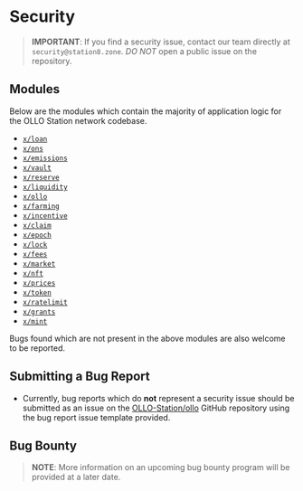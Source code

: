 # Security

> **IMPORTANT**: If you find a security issue, contact our team directly at
`security@station8.zone`. *DO NOT* open a public issue on the repository.

## Modules

Below are the modules which contain the majority of application logic for the OLLO Station network codebase.

- [`x/loan`](https://github.com/ollo-station/ollo/tree/master/x/loan)
- [`x/ons`](https://github.com/ollo-station/ollo/tree/master/x/ons)
- [`x/emissions`](https://github.com/ollo-station/ollo/tree/master/x/emissions)
- [`x/vault`](https://github.com/ollo-station/ollo/tree/master/x/vault)
- [`x/reserve`](https://github.com/ollo-station/ollo/tree/master/x/reserve)
- [`x/liquidity`](https://github.com/ollo-station/ollo/tree/master/x/liquidity)
- [`x/ollo`](https://github.com/ollo-station/ollo/tree/master/x/ollo)
- [`x/farming`](https://github.com/ollo-station/ollo/tree/master/x/farming)
- [`x/incentive`](https://github.com/ollo-station/ollo/tree/master/x/incentive)
- [`x/claim`](https://github.com/ollo-station/ollo/tree/master/x/claim)
- [`x/epoch`](https://github.com/ollo-station/ollo/tree/master/x/epoch)
- [`x/lock`](https://github.com/ollo-station/ollo/tree/master/x/lock)
- [`x/fees`](https://github.com/ollo-station/ollo/tree/master/x/fees)
- [`x/market`](https://github.com/ollo-station/ollo/tree/master/x/market)
- [`x/nft`](https://github.com/ollo-station/ollo/tree/master/x/nft)
- [`x/prices`](https://github.com/ollo-station/ollo/tree/master/x/prices)
- [`x/token`](https://github.com/ollo-station/ollo/tree/master/x/token)
- [`x/ratelimit`](https://github.com/ollo-station/ollo/tree/master/x/ratelimit)
- [`x/grants`](https://github.com/ollo-station/ollo/tree/master/x/grants)
- [`x/mint`](https://github.com/ollo-station/ollo/tree/master/x/mint)

Bugs found which are not present in the above modules are also welcome to be reported.

## Submitting a Bug Report

- Currently, bug reports which do **not** represent a security issue should be submitted as an issue on the [OLLO-Station/ollo](https://github.com/OLLO-Station/ollo.git) GitHub repository using the bug report issue template provided.

## Bug Bounty

> **NOTE**: More information on an upcoming bug bounty program will be provided
  at a later date.

